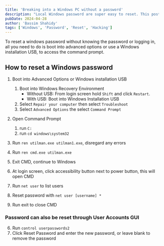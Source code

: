 ```yaml
---
title: 'Breaking into a Windows PC without a password'
description: "Local Windows password are super easy to reset. This post explains how to reset a Windows password without knowing the password or logging in."
pubDate: 2024-04-28
author: 'Bassim Shahidy'
tags: ['Windows', 'Password', 'Reset', 'Hacking']
---
```


To reset a windows password without knowing the password or logging in, all you need to do is boot into advanced options or use a Windows installation USB, to access the command prompt.
   
## How to reset a Windows password

1. Boot into Advanced Options or Windows installation USB
   1. Boot into Windows Recovery Environment
        - Without USB: From login screen hold `Shift` and click `Restart`.
        - With USB: Boot into Windows Installation USB
   2. Select `Repair your computer` then select `Troubleshoot`
   4. Select `Advanced Options` the select `Command Prompt`  
  
2. Open Command Prompt
    1. run `C:`
    2. run `cd windows\system32`
3. Run `ren utilman.exe utilman1.exe`, disregard any errors
4. Run `ren cmd.exe utilman.exe`
5. Exit CMD, continue to Windows
6. At login screen, click accessibility button next to power button, this will open CMD
7. Run `net user` to list users
8. Reset password with `net user [username] *`
9. Run exit to close CMD


### Password can also be reset through User Accounts GUI

6. Run `control userpasswords2`
7. Click Reset Password and enter the new password, or leave blank to remove the password

